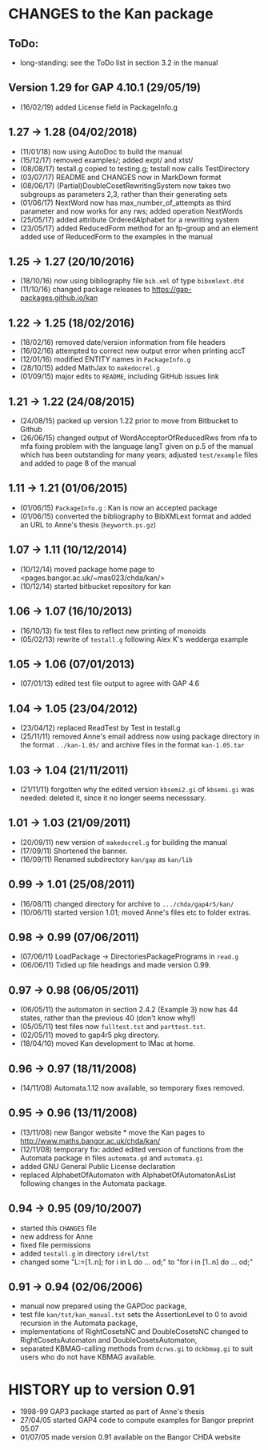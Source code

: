 # CHANGES to the Kan package 

## ToDo: 

 * long-standing: see the ToDo list in section 3.2 in the manual 

## Version 1.29 for GAP 4.10.1 (29/05/19) 

 * (16/02/19) added License field in PackageInfo.g 

## 1.27 -> 1.28  (04/02/2018) 

 * (11/01/18) now using AutoDoc to build the manual 
 * (15/12/17) removed examples/; added expt/ and xtst/ 
 * (08/08/17) testall.g copied to testing.g; testall now calls TestDirectory
 * (03/07/17) README and CHANGES now in MarkDown format 
 * (08/06/17) (Partial)DoubleCosetRewritingSystem now takes two subgroups as 
              parameters 2,3, rather than their generating sets 
 * (01/06/17) NextWord now has max_number_of_attempts as third parameter and 
              now works for any rws; added operation NextWords 
 * (25/05/17) added attribute OrderedAlphabet for a rewriting system 
 * (23/05/17) added ReducedForm method for an fp-group and an element 
              added use of ReducedForm to the examples in the manual 

## 1.25 -> 1.27  (20/10/2016) 

 * (18/10/16) now using bibliography file `bib.xml` of type `bibxmlext.dtd`
 * (11/10/16) changed package releases to <https://gap-packages.github.io/kan> 

## 1.22 -> 1.25  (18/02/2016) 

 * (18/02/16) removed date/version information from file headers 
 * (16/02/16) attempted to correct new output error when printing accT 
 * (12/01/16) modified ENTITY names in `PackageInfo.g` 
 * (28/10/15) added MathJax to `makedocrel.g` 
 * (01/09/15) major edits to `README`, including GitHub issues link 

## 1.21 -> 1.22  (24/08/2015) 

 * (24/08/15) packed up version 1.22 prior to move from Bitbucket to Github 
 * (26/06/15) changed output of WordAcceptorOfReducedRws from nfa to mfa 
              fixing problem with the language langT given on p.5 of the manual 
              which has been outstanding for many years; 
              adjusted `test/example` files and added to page 8 of the manual

## 1.11 -> 1.21  (01/06/2015) 

 * (01/06/15) `PackageInfo.g` : Kan is now an accepted package  
 * (01/06/15) converted the bibliography to BibXMLext format 
              and added an URL to Anne's thesis (`heyworth.ps.gz`)  

## 1.07 -> 1.11  (10/12/2014) 

 * (10/12/14) moved package home page to <pages.bangor.ac.uk/~mas023/chda/kan/>
 * (10/12/14) started bitbucket repository for kan 

## 1.06 -> 1.07  (16/10/2013) 

 * (16/10/13) fix test files to reflect new printing of monoids
 * (05/02/13) rewrite of `testall.g` following Alex K's wedderga example 

## 1.05 -> 1.06  (07/01/2013) 

 * (07/01/13) edited test file output to agree with GAP 4.6 

## 1.04 -> 1.05  (23/04/2012) 

 * (23/04/12) replaced ReadTest by Test in testall.g 
 * (25/11/11) removed Anne's email address 
              now using package directory in the format `../kan-1.05/` 
              and archive files in the format  `kan-1.05.tar` 

## 1.03 -> 1.04  (21/11/2011) 

 * (21/11/11) forgotten why the edited version `kbsemi2.gi` of `kbsemi.gi` 
              was needed: deleted it, since it no longer seems necesssary. 

## 1.01 -> 1.03  (21/09/2011) 

 * (20/09/11) new version of `makedocrel.g` for building the manual 
 * (17/09/11) Shortened the banner. 
 * (16/09/11) Renamed subdirectory `kan/gap` as `kan/lib` 

## 0.99 -> 1.01  (25/08/2011) 

 * (16/08/11) changed directory for archive to `.../chda/gap4r5/kan/` 
 * (10/06/11) started version 1.01; moved Anne's files etc to folder extras. 

## 0.98 -> 0.99  (07/06/2011) 

 * (07/06/11) LoadPackage -> DirectoriesPackagePrograms in `read.g`
 * (06/06/11) Tidied up file headings and made version 0.99. 

## 0.97 -> 0.98  (06/05/2011) 

 * (06/05/11) the automaton in section 2.4.2 (Example 3) 
             now has 44 states, rather than the previous 40 (don't know why!)
 * (05/05/11) test files now  `fulltest.tst`  and  `parttest.tst`. 
 * (02/05/11) moved to gap4r5 pkg directory. 
 * (18/04/10) moved Kan development to IMac at home. 

## 0.96 -> 0.97  (18/11/2008)

 * (14/11/08) Automata.1.12 now available, so temporary fixes removed.

## 0.95 -> 0.96  (13/11/2008)

 * (13/11/08) new Bangor website * move the Kan pages to 
                  <http://www.maths.bangor.ac.uk/chda/kan/> 
 * (12/11/08)  temporary fix: added edited version of functions 
  from the Automata package in files `automata.gd` and `automata.gi` 
 * added GNU General Public License declaration 
 * replaced AlphabetOfAutomaton with AlphabetOfAutomatonAsList 
  following changes in the Automata package. 

## 0.94 -> 0.95  (09/10/2007)

 * started this `CHANGES` file 
 * new address for Anne
 * fixed file permissions
 * added  `testall.g`  in directory `idrel/tst`
 * changed some  "L:=[1..n]; for i in L do ... od;"
            to  "for i in [1..n] do ... od;"

## 0.91 -> 0.94  (02/06/2006)

 * manual now prepared using the GAPDoc package, 
 * test file `kan/tst/kan_manual.tst` sets the AssertionLevel to 0 
  to avoid recursion in the Automata package, 
 * implementations of RightCosetsNC and DoubleCosetsNC 
  changed to RightCosetsAutomaton and DoubleCosetsAutomaton, 
 * separated KBMAG-calling methods from `dcrws.gi` to `dckbmag.gi`
  to suit users who do not have KBMAG available. 

# HISTORY up to version 0.91
 *  1998-99  GAP3 package started as part of Anne's thesis       
 * 27/04/05  started GAP4 code to compute examples for Bangor preprint 05.07
 * 01/07/05  made version 0.91 available on the Bangor CHDA website
